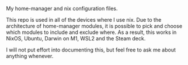 My home-manager and nix configuration files.

This repo is used in all of the devices where I use nix. Due to the architecture of home-manager modules, it is possible to pick and choose which modules to include and exclude where. As a result, this works in NixOS, Ubuntu, Darwin on M1, WSL2 and the Steam deck.

I will not put effort into documenting this, but feel free to ask me about anything whenever.
